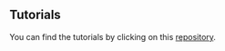 ## Tutorials

You can find the tutorials by clicking on this [repository](https://github.com/openedv/ATK-DLMP257B-tutorials).